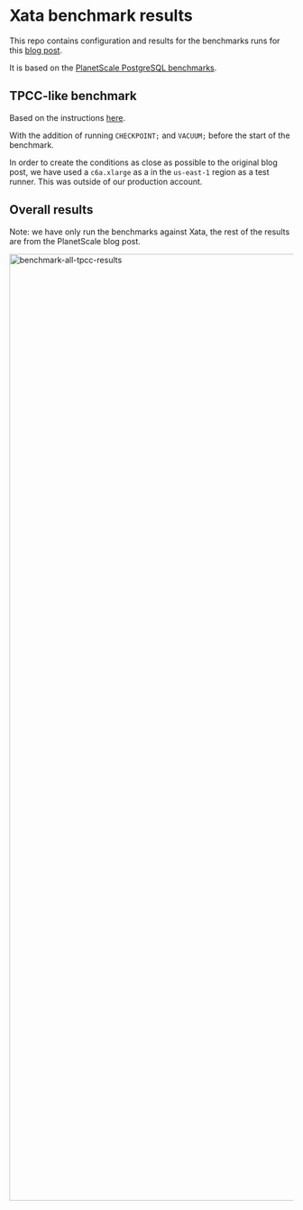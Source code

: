 # Xata benchmark results

This repo contains configuration and results for the benchmarks runs for this [blog post](https://xata.io/blog/reaction-to-the-planetscale-postgresql-benchmarks).

It is based on the [PlanetScale PostgreSQL benchmarks](https://planetscale.com/blog/benchmarking-postgres).

## TPCC-like benchmark

Based on the instructions [here](https://planetscale.com/benchmarks/instructions/tpcc500g).

With the addition of running `CHECKPOINT;` and `VACUUM;` before the start of the benchmark.

In order to create the conditions as close as possible to the original blog post, we have used a `c6a.xlarge` as a in the `us-east-1` region as a test runner. This was outside of our production account.

## Overall results

Note: we have only run the benchmarks against Xata, the rest of the results are from the PlanetScale blog post.

<img width="2612" height="1680" alt="benchmark-all-tpcc-results" src="https://github.com/user-attachments/assets/f149a69f-066e-414a-8e68-c1a5f1a1b92a" />
